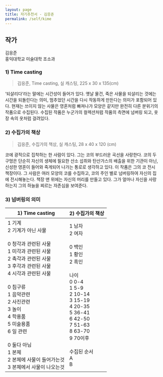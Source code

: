 ```yaml
---
layout: page
title: 자기추천서 - 김응준
permalink: /self/kime
---
```



## 작가
김응준     
홍익대학교 미술대학 조소과  

### 1)	Time casting  
> 김응준, Time casting, 실 캐스팅, 225 x 30 x 135(cm)   

‘되살리다’라는 말에는 시간성이 들어가 있다. 옛날 물건, 죽은 사물을 되살리는 것에는 시간을 되돌린다는 의미, 멈추었던 시간을 다시 작동하게 만든다는 의미가 포함되어 있다. 현재는 쓰이지 않는 사물은 영혼처럼 빠져나가 모양은 같지만 완전히 다른 분위기의 작품으로 수집된다. 수집된 작품은 누군가의 컬렉션처럼 작품의 측면에 넘버링 되고, 옷장 속의 옷처럼 걸려있다.  

### 2)	수집가의 책상  
> 김응준, 수집가의 책상, 실 캐스팅, 28 x 40 x 120 (cm)   

코에 광적으로 집착하는 한 사람이 있다. 그는 코의 부드러운 곡선을 사랑한다. 코의 두 구멍은 단순히 자신의 생체에 필요한 산소 섭취와 탄산가스의 배출을 위한 기관이 아닌, 신성한 영혼이 들어와 죽게되어 나가는 통로로 생각하고 있다. 이 작품은 그의 코 전시 책장이다. 그 사람은 여러 모양의 코를 수집하고, 코의 주인 별로 넘버링하여 자신의 집에 전시해놓는다. 책장 맨 위에는 자신의 머리를 만들고 있다. 그가 얼마나 자신을 사랑하는지 그의 하늘을 찌르는 자존심을 보여준다.  

### 3)	넘버링의 의미  
   
| 1) Time casting | 2) 수집가의 책상 |  
|-----------------|-----------------|  
| 1 기계<br />2 기계가 아닌 사물<br /><br />0 청각과 관련된 사물<br />1 미각과 관련된 사물<br />2 촉각과 관련된 사물<br />3 후각과 관련된 사물<br />4 시각과 관련된 사물<br /><br />0 침구류<br />1 음악관련<br />2 사진관련<br />3 놀이<br />4 학용품<br />5 미술용품<br />6 일 관련<br /><br />0 둘다 아님<br />1 본체<br />2 본체에 사물이 들어가는것<br />3 본체에서 사물이 나오는것 | 1 남자<br />2 여자<br /><br />0 백인<br />1 황인<br />2 흑인<br /><br />나이<br />0 0-4<br />1 5-9<br />2 10-14<br />3 15-19<br />4 20-35<br />5 36-41<br />6 42-50<br />7 51-63<br />8 63-70<br />9 70이후<br /><br />수집된 순서<br />A<br />B |  
   
